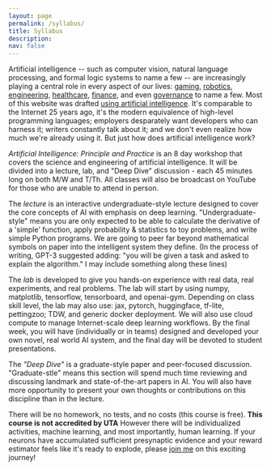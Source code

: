 ```yaml
---
layout: page
permalink: /syllabus/
title: Syllabus
description: 
nav: false
---
```


Artificial intelligence -- such as computer vision, natural language processing, and formal logic systems to name a few -- are increasingly playing a central role in every aspect of our lives: [gaming](https://nv-tlabs.github.io/gameGAN/), [robotics](https://arxiv.org/abs/1704.08617), [engineering](https://ai.googleblog.com/2020/04/chip-design-with-deep-reinforcement.html), [healthcare](https://www.ncbi.nlm.nih.gov/pmc/articles/PMC7325854/), [finance](https://www.turing.ac.uk/sites/default/files/2019-04/artificial_intelligence_in_finance_-_turing_report_0.pdf), and even [governance](https://ai.google/static/documents/perspectives-on-issues-in-ai-governance.pdf) to name a few. Most of this website was drafted [using artificial intelligence](https://copilot.github.com/). It's comparable to the Internet 25 years ago, it's the modern equivalence of high-level programming languages; employers desparately want developers who can harness it; writers constantly talk about it; and we don't even realize how much we're already using it. But just how does artificial intelligence work? 

*Artificial Intelligence: Principle and Practice* is an 8 day workshop that covers the science and engineering of artificial intelligence. It will be divided into a lecture, lab, and "Deep Dive" discussion - each 45 minutes long on both M/W and T/Th. All classes will also be broadcast on YouTube for those who are unable to attend in person. 

The *lecture* is an interactive undergraduate-style lecture designed to cover the core concepts of AI with emphasis on deep learning. "Undergraduate-style" means you are only expected to be able to calculate the derivative of a 'simple' function, apply probability & statistics to toy problems, and write simple Python programs. We are going to peer far beyond mathematical symbols on paper into the intelligent system they define. (In the process of writing, GPT-3 suggested adding: "you will be given a task and asked to explain the algorithm." I may include something along these lines)

The *lab* is developed to give you hands-on experience with real data, real experiments, and real problems. The lab will start by using numpy, matplotlib, tensorflow, tensorboard, and openai-gym. Depending on class skill level, the lab may also use: jax, pytorch, huggingface, tf-lite, pettingzoo; TDW, and generic docker deployment. We will also use cloud compute to manage Internet-scale deep learning workflows. By the final week, you will have (individually or in teams) designed and developed your own novel, real world AI system, and the final day will be devoted to student presentations.

The *"Deep Dive"* is a graduate-style paper and peer-focused discussion. "Graduate-stle" means this section will spend much time reviewing and discussing landmark and state-of-the-art papers in AI. You will also have more opportunity to present your own thoughts or contributions on this discipline than in the lecture. 

There will be no homework, no tests, and no costs (this course is free). **This course is not accredited by UTA** However there will be individualized activities, machine learning, and most importantly, human learning. If your neurons have accumulated sufficient presynaptic evidence and your reward estimator feels like it's ready to explode, please [join me](https://jacobfv.github.io/Artificial-Intelligence-Principle-and-Practice/#signup) on this exciting journey!